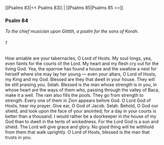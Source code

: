 [[Psalms 83|<< Psalms 83]]  |  [[Psalms 85|Psalms 85 >>]]

### Psalm 84

*To the chief musician upon Gittith, a psalm for the sons of Korah.*

###### 1
How amiable are your tabernacles, O Lord of Hosts. My soul longs, yea, even faints for the courts of the Lord. My heart and my flesh cry out for the living God. Yea, the sparrow has found a house and the swallow a nest for herself where she may lay her young — even your altars, O Lord of Hosts, my King and my God. Blessed are they that dwell in your house. They will be still praising you. Selah. Blessed is the man whose strength is in you, in whose heart are the ways of them who, passing through the valley of Baca, make it a well. The rain also fills the pools. They go from strength to strength. Every one of them in Zion appears before God. O Lord God of Hosts, hear my prayer. Give ear, O God of Jacob. Selah. Behold, O God our shield, and look upon the face of your anointed; for a day in your courts is better than a thousand. I would rather be a doorkeeper in the house of my God than to dwell in the tents of wickedness. For the Lord God is a sun and shield. The Lord will give grace and glory. No good thing will he withhold from them that walk uprightly. O Lord of Hosts, blessed is the man that trusts in you.